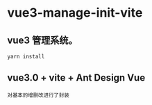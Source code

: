 # vue3-manage-init-vite

## vue3 管理系统。
```
yarn install
```

## vue3.0 + vite + Ant Design Vue

```
对基本的增删改进行了封装
```
